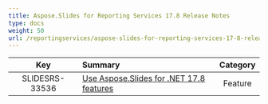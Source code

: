 ```yaml
---
title: Aspose.Slides for Reporting Services 17.8 Release Notes
type: docs
weight: 50
url: /reportingservices/aspose-slides-for-reporting-services-17-8-release-notes/
---
```


|**Key** |**Summary** |**Category** |
| :-: | :- | :-: |
|SLIDESRS-33536|[Use Aspose.Slides for .NET 17.8 features](https://docs.aspose.com/display/slidesnet/Aspose.Slides+for+.NET+17.8+Release+Notes)|Feature|

